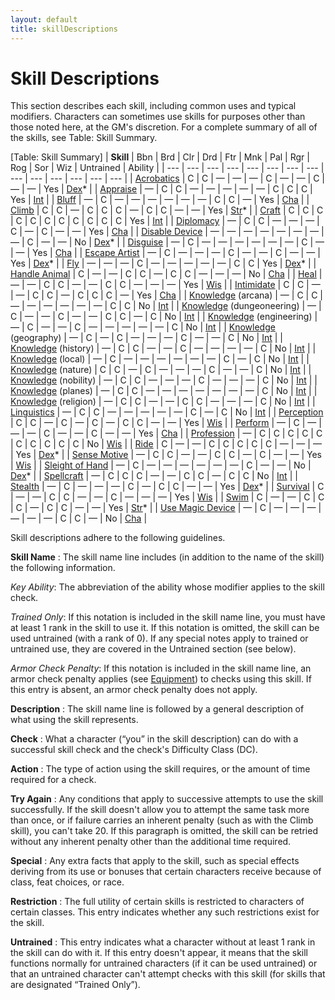 ```yaml
---
layout: default
title: skillDescriptions
---
```

# Skill Descriptions

This section describes each skill, including common uses and typical modifiers. Characters can sometimes use skills for purposes other than those noted here, at the GM's discretion. For a complete summary of all of the skills, see Table: Skill Summary.

[Table: Skill Summary]
| **Skill** | Bbn | Brd | Clr | Drd | Ftr | Mnk | Pal | Rgr | Rog | Sor | Wiz | Untrained | Ability |
| --- | --- | --- | --- | --- | --- | --- | --- | --- | --- | --- | --- | --- | --- |
| [Acrobatics](skill_dir/acrobatics#_acrobatics) | C | C | — | — | — | C | — | — | C | — | — | Yes | [Dex](gettingStarted#_dexterity)\* |
| [Appraise](skills/appraise#_appraise) | — | C | C | — | — | — | — | — | C | C | C | Yes | [Int](gettingStarted#_intelligence) |
| [Bluff](skill_dir/bluff#_bluff) | — | C | — | — | — | — | — | — | C | C | — | Yes | [Cha](gettingStarted#_charisma-new) |
| [Climb](skills/climb#_climb) | C | C | — | C | C | C | — | C | C | — | — | Yes | [Str](gettingStarted#_strength)\* |
| [Craft](skill_dir/craft#_craft) | C | C | C | C | C | C | C | C | C | C | C | Yes | [Int](gettingStarted#_intelligence) |
| [Diplomacy](skills/diplomacy#_diplomacy) | — | C | C | — | — | — | C | — | C | — | — | Yes | [Cha](gettingStarted#_charisma-new) |
| [Disable Device](skill_dir/disableDevice#_disable-device) | — | — | — | — | — | — | — | — | C | — | — | No | [Dex](gettingStarted#_dexterity)\* |
| [Disguise](skills/disguise#_disguise) | — | C | — | — | — | — | — | — | C | — | — | Yes | [Cha](gettingStarted#_charisma-new) |
| [Escape Artist](skill_dir/escapeArtist#_escape-artist) | — | C | — | — | — | C | — | — | C | — | — | Yes | [Dex](gettingStarted#_dexterity)\* |
| [Fly](skills/fly#_fly) | — | — | — | C | — | — | — | — | — | C | C | Yes | [Dex](gettingStarted#_dexterity)\* |
| [Handle Animal](skill_dir/handleAnimal#_handle-animal) | C | — | — | C | C | — | C | C | — | — | — | No | [Cha](gettingStarted#_charisma-new) |
| [Heal](skills/heal#_heal) | — | — | C | C | — | — | C | C | — | — | — | Yes | [Wis](gettingStarted#_wisdom) |
| [Intimidate](skill_dir/intimidate#_intimidate) | C | C | — | — | C | C | — | C | C | C | — | Yes | [Cha](gettingStarted#_charisma-new) |
| [Knowledge](skills/knowledge#_knowledge) (arcana) | — | C | C | — | — | — | — | — | — | C | C | No | [Int](gettingStarted#_intelligence) |
| [Knowledge](skill_dir/knowledge#_knowledge) (dungeoneering) | — | C | — | — | C | — | — | C | C | — | C | No | [Int](gettingStarted#_intelligence) |
| [Knowledge](skills/knowledge#_knowledge) (engineering) | — | C | — | — | C | — | — | — | — | — | C | No | [Int](gettingStarted#_intelligence) |
| [Knowledge](skill_dir/knowledge#_knowledge) (geography) | — | C | — | C | — | — | — | C | — | — | C | No | [Int](gettingStarted#_intelligence) |
| [Knowledge](skills/knowledge#_knowledge) (history) | — | C | C | — | — | C | — | — | — | — | C | No | [Int](gettingStarted#_intelligence) |
| [Knowledge](skill_dir/knowledge#_knowledge) (local) | — | C | — | — | — | — | — | — | C | — | C | No | [Int](gettingStarted#_intelligence) |
| [Knowledge](skills/knowledge#_knowledge) (nature) | C | C | — | C | — | — | — | C | — | — | C | No | [Int](gettingStarted#_intelligence) |
| [Knowledge](skill_dir/knowledge#_knowledge) (nobility) | — | C | C | — | — | — | C | — | — | — | C | No | [Int](gettingStarted#_intelligence) |
| [Knowledge](skills/knowledge#_knowledge) (planes) | — | C | C | — | — | — | — | — | — | — | C | No | [Int](gettingStarted#_intelligence) |
| [Knowledge](skill_dir/knowledge#_knowledge) (religion) | — | C | C | — | — | C | C | — | — | — | C | No | [Int](gettingStarted#_intelligence) |
| [Linguistics](skills/linguistics#_linguistics) | — | C | C | — | — | — | — | — | C | — | C | No | [Int](gettingStarted#_intelligence) |
| [Perception](skill_dir/perception#_perception) | C | C | — | C | — | C | — | C | C | — | — | Yes | [Wis](gettingStarted#_wisdom) |
| [Perform](skills/perform#_perform) | — | C | — | — | — | C | — | — | C | — | — | Yes | [Cha](gettingStarted#_charisma-new) |
| [Profession](skill_dir/profession#_profession) | — | C | C | C | C | C | C | C | C | C | C | No | [Wis](gettingStarted#_wisdom) |
| [Ride](skills/ride#_ride) | C | — | — | C | C | C | C | C | — | — | — | Yes | [Dex](gettingStarted#_dexterity)\* |
| [Sense Motive](skill_dir/senseMotive#_sense-motive) | — | C | C | — | — | C | C | — | C | — | — | Yes | [Wis](gettingStarted#_wisdom) |
| [Sleight of Hand](skills/sleightOfHand#_sleight-of-hand) | — | C | — | — | — | — | — | — | C | — | — | No | [Dex](gettingStarted#_dexterity)\* |
| [Spellcraft](skill_dir/spellcraft#_spellcraft) | — | C | C | C | — | — | C | C | — | C | C | No | [Int](gettingStarted#_intelligence) |
| [Stealth](skills/stealth#_stealth) | — | C | — | — | — | C | — | C | C | — | — | Yes | [Dex](gettingStarted#_dexterity)\* |
| [Survival](skill_dir/survival#_survival) | C | — | — | C | C | — | — | C | — | — | — | Yes | [Wis](gettingStarted#_wisdom) |
| [Swim](skills/swim#_swim) | C | — | — | C | C | C | — | C | C | — | — | Yes | [Str](gettingStarted#_strength)\* |
| [Use Magic Device](skill_dir/useMagicDevice#_use-magic-device) | — | C | — | — | — | — | — | — | C | C | — | No | [Cha](gettingStarted#_charisma-new) |

Skill descriptions adhere to the following guidelines.

**Skill Name** : The skill name line includes (in addition to the name of the skill) the following information.

_Key Ability_: The abbreviation of the ability whose modifier applies to the skill check.

  
  

_Trained Only_: If this notation is included in the skill name line, you must have at least 1 rank in the skill to use it. If this notation is omitted, the skill can be used untrained (with a rank of 0). If any special notes apply to trained or untrained use, they are covered in the Untrained section (see below).

  
  

_Armor Check Penalty_: If this notation is included in the skill name line, an armor check penalty applies (see [Equipment](equipment)) to checks using this skill. If this entry is absent, an armor check penalty does not apply.

**Description** : The skill name line is followed by a general description of what using the skill represents.

**Check** : What a character (“you” in the skill description) can do with a successful skill check and the check's Difficulty Class (DC).

**Action** : The type of action using the skill requires, or the amount of time required for a check.

**Try Again** : Any conditions that apply to successive attempts to use the skill successfully. If the skill doesn't allow you to attempt the same task more than once, or if failure carries an inherent penalty (such as with the Climb skill), you can't take 20. If this paragraph is omitted, the skill can be retried without any inherent penalty other than the additional time required.

**Special** : Any extra facts that apply to the skill, such as special effects deriving from its use or bonuses that certain characters receive because of class, feat choices, or race.

**Restriction** : The full utility of certain skills is restricted to characters of certain classes. This entry indicates whether any such restrictions exist for the skill.

**Untrained** : This entry indicates what a character without at least 1 rank in the skill can do with it. If this entry doesn't appear, it means that the skill functions normally for untrained characters (if it can be used untrained) or that an untrained character can't attempt checks with this skill (for skills that are designated “Trained Only”).

